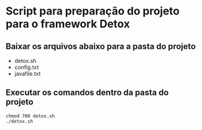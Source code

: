 # Script para preparação do projeto para o framework Detox

## Baixar os arquivos abaixo para a pasta do projeto

* detox.sh
* config.txt
* javafile.txt

## Executar os comandos dentro da pasta do projeto

```console
chmod 700 detox.sh
./detox.sh
```
